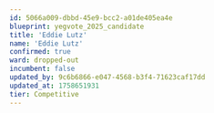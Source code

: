 ```yaml
---
id: 5066a009-dbbd-45e9-bcc2-a01de405ea4e
blueprint: yegvote_2025_candidate
title: 'Eddie Lutz'
name: 'Eddie Lutz'
confirmed: true
ward: dropped-out
incumbent: false
updated_by: 9c6b6866-e047-4568-b3f4-71623caf17dd
updated_at: 1758651931
tier: Competitive
---
```

